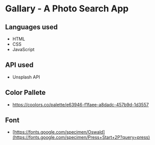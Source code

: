 # Gallary - A Photo Search App

## Languages used

 - HTML
 - CSS
 - JavaScript

 ## API used

 - Unsplash API

 ## Color Pallete

 - https://coolors.co/palette/e63946-f1faee-a8dadc-457b9d-1d3557

 ## Font

 - [https://fonts.google.com/specimen/Oswald](https://fonts.google.com/specimen/Press+Start+2P?query=press)
